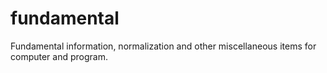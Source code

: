 # fundamental
Fundamental information, normalization and other miscellaneous items for computer and program.
